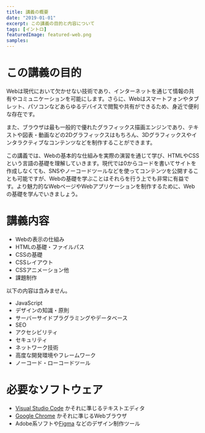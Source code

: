 ```yaml
---
title: 講義の概要
date: "2019-01-01"
excerpt: この講義の目的と内容について
tags: [イントロ]
featuredImage: featured-web.png
samples:
---
```


# この講義の目的

Webは現代において欠かせない技術であり、インターネットを通じて情報の共有やコミュニケーションを可能にします。さらに、Webはスマートフォンやタブレット、パソコンなどあらゆるデバイスで閲覧や共有ができるため、身近で便利な存在です。

また、ブラウザは最も一般的で優れたグラフィックス描画エンジンであり、テキストや図表・動画などの2Dグラフィックスはもちろん、3Dグラフィックスやインタラクティブなコンテンツなどを制作することができます。

この講義では、Webの基本的な仕組みを実際の演習を通じて学び、HTMLやCSSという言語の基礎を理解していきます。現代では0からコードを書いてサイトを作成しなくても、SNSやノーコードツールなどを使ってコンテンツを公開することも可能ですが、Webの基礎を学ぶことはそれらを行う上でも非常に有益です。より魅力的なWebページやWebアプリケーションを制作するために、Webの基礎を学んでいきましょう。

# 講義内容

- Webの表示の仕組み
- HTMLの基礎・ファイルパス
- CSSの基礎
- CSSレイアウト
- CSSアニメーション他
- 課題制作

以下の内容は含みません。

- JavaScript
- デザインの知識・原則
- サーバーサイドプラグラミングやデータベース
- SEO
- アクセシビリティ
- セキュリティ
- ネットワーク技術
- 高度な開発環境やフレームワーク
- ノーコード・ローコードツール

# 必要なソフトウェア

- [Visual Studio Code](https://code.visualstudio.com/) かそれに準じるテキストエディタ
- [Google Chrome](https://www.google.com/intl/ja_jp/chrome/) かそれに準じるWebブラウザ
- Adobe系ソフトや[Figma](https://www.figma.com/files/recent?fuid=715473082543338024) などのデザイン制作ツール
